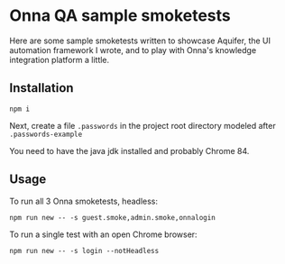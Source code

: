 # Onna QA sample smoketests 

Here are some sample smoketests written to showcase Aquifer, the UI automation framework I wrote, and to play with Onna's knowledge integration platform a little.

## Installation

``npm i``

Next, create a file ``.passwords`` in the project root directory modeled after ``.passwords-example``


You need to have the java jdk installed and probably Chrome 84.

## Usage

To run all 3 Onna smoketests, headless:

``npm run new -- -s guest.smoke,admin.smoke,onnalogin``


To run a single test with an open Chrome browser:

``npm run new -- -s login --notHeadless``